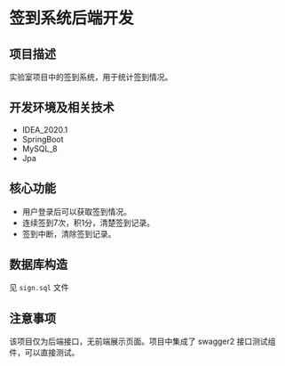 # 签到系统后端开发

## 项目描述

实验室项目中的签到系统，用于统计签到情况。

## 开发环境及相关技术

- IDEA_2020.1
- SpringBoot
- MySQL_8
- Jpa

## 核心功能

- 用户登录后可以获取签到情况。
- 连续签到7次，积1分，清楚签到记录。
- 签到中断，清除签到记录。

## 数据库构造

见 `sign.sql` 文件

## 注意事项

该项目仅为后端接口，无前端展示页面。项目中集成了 swagger2 接口测试组件，可以直接测试。
